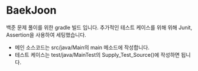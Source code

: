 # BaekJoon
백준 문제 풀이를 위한 gradle 빌드 입니다.
추가적인 테스트 케이스를 위해 위해 Junit, Assertion을 사용하여 세팅했습니다. 
- 메인 소스코드는 src/java/Main의 main 메소드에 작성합니다. 
- 테스트 케이스는 test/java/MainTest의 Supply_Test_Source()에 작성하면 됩니다.


```

```
